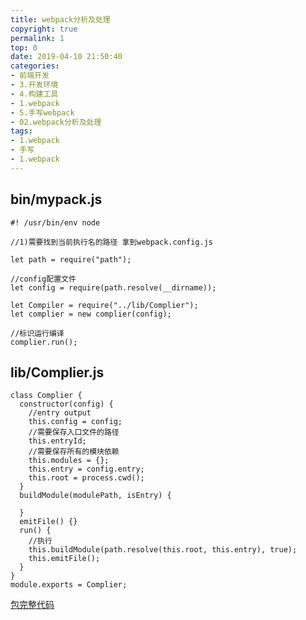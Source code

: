 ```yaml
---
title: webpack分析及处理
copyright: true
permalink: 1
top: 0
date: 2019-04-10 21:50:40
categories:
- 前端开发
- 3.开发环境
- 4.构建工具
- 1.webpack
- 5.手写webpack
- 02.webpack分析及处理
tags:
- 1.webpack
- 手写
- 1.webpack
---
```


## bin/mypack.js

```
#! /usr/bin/env node

//1)需要找到当前执行名的路径 拿到webpack.config.js

let path = require("path");

//config配置文件
let config = require(path.resolve(__dirname));

let Compiler = require("../lib/Complier");
let complier = new complier(config);

//标识运行编译
complier.run();
```

## lib/Complier.js

```
class Complier {
  constructor(config) {
    //entry output
    this.config = config;
    //需要保存入口文件的路径
    this.entryId;
    //需要保存所有的模块依赖
    this.modules = {};
    this.entry = config.entry;
    this.root = process.cwd();
  }
  buildModule(modulePath, isEntry) {

  }
  emitFile() {}
  run() {
    //执行
    this.buildModule(path.resolve(this.root, this.entry), true);
    this.emitFile();
  }
}
module.exports = Complier;
```
[包完整代码](https://github.com/zhoubichuan/frontend-note/tree/master/3.dev/3.scaffolding/1.webpack/5.write/2.mypack)